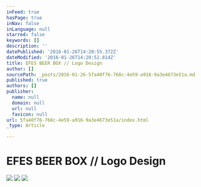 ```yaml
---
inFeed: true
hasPage: true
inNav: false
inLanguage: null
starred: false
keywords: []
description: ''
datePublished: '2016-01-26T14:20:55.372Z'
dateModified: '2016-01-26T14:20:52.814Z'
title: EFES BEER BOX // Logo Design
author: []
sourcePath: _posts/2016-01-26-5fa40f76-768c-4e59-a916-9a3e4673e51a.md
published: true
authors: []
publisher:
  name: null
  domain: null
  url: null
  favicon: null
url: 5fa40f76-768c-4e59-a916-9a3e4673e51a/index.html
_type: Article

---
```

# EFES BEER BOX // Logo Design
![](https://the-grid-user-content.s3-us-west-2.amazonaws.com/8fa0e8d4-ab7c-4d57-8569-861668ddbf5d.jpg)
![](https://the-grid-user-content.s3-us-west-2.amazonaws.com/f9ae2473-770f-4623-95dc-58963a4e3c2b.jpg)
![](https://the-grid-user-content.s3-us-west-2.amazonaws.com/1f3df292-fa02-44a7-8f70-49520ac500f3.jpg)